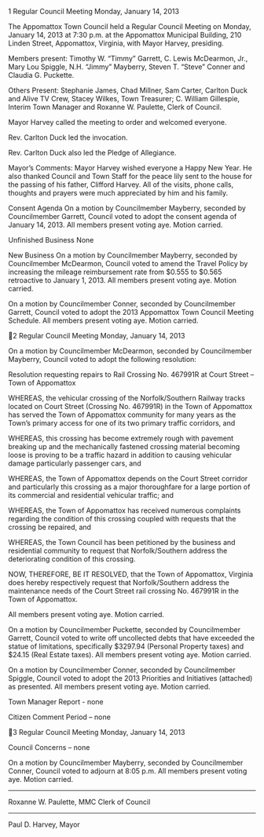 1   Regular Council Meeting
     Monday, January 14, 2013

The Appomattox Town Council held a Regular Council Meeting on Monday, January 14,
2013 at 7:30 p.m. at the Appomattox Municipal Building, 210 Linden Street,
Appomattox, Virginia, with Mayor Harvey, presiding.

Members present:  Timothy W. “Timmy” Garrett, C. Lewis McDearmon, Jr., Mary Lou
Spiggle, N.H. “Jimmy” Mayberry, Steven T. “Steve” Conner and Claudia G. Puckette.

Others Present:  Stephanie James, Chad Millner, Sam Carter, Carlton Duck and Alive TV
Crew, Stacey Wilkes, Town Treasurer; C. William Gillespie, Interim Town Manager and
Roxanne W. Paulette, Clerk of Council.

Mayor Harvey called the meeting to order and welcomed everyone.

Rev. Carlton Duck led the invocation.

Rev. Carlton Duck also led the Pledge of Allegiance.

Mayor’s Comments:
Mayor Harvey wished everyone a Happy New Year.  He also thanked Council and Town
Staff for the peace lily sent to the house for the passing of his father, Clifford Harvey.
All of the visits, phone calls, thoughts and prayers were much appreciated by him and his
family.

Consent Agenda
On a motion by Councilmember Mayberry, seconded by Councilmember Garrett,
Council voted to adopt the consent agenda of January 14, 2013.  All members present
voting aye.  Motion carried.

Unfinished Business
None

New Business
On a motion by Councilmember Mayberry, seconded by Councilmember McDearmon,
Council voted to amend the Travel Policy by increasing the mileage reimbursement rate
from $0.555 to $0.565 retroactive to January 1, 2013.  All members present voting aye.
Motion carried.

On a motion by Councilmember Conner, seconded by Councilmember Garrett, Council
voted to adopt the 2013 Appomattox Town Council Meeting Schedule.  All members
present voting aye.  Motion carried.

2   Regular Council Meeting
     Monday, January 14, 2013

On a motion by Councilmember McDearmon, seconded by Councilmember Mayberry,
Council voted to adopt the following resolution:

Resolution requesting repairs to Rail Crossing No. 467991R at Court Street – Town of
Appomattox

WHEREAS, the vehicular crossing of the Norfolk/Southern Railway tracks located on
Court Street (Crossing No. 467991R) in the Town of Appomattox has served the Town of
Appomattox community for many years as the Town’s primary access for one of its two
primary traffic corridors, and

WHEREAS, this crossing has become extremely rough with pavement breaking up and
the mechanically fastened crossing material becoming loose is proving to be a traffic
hazard in addition to causing vehicular damage particularly passenger cars, and

WHEREAS, the Town of Appomattox depends on the Court Street corridor and
particularly this crossing as a major thoroughfare for a large portion of its commercial
and residential vehicular traffic; and

WHEREAS, the Town of Appomattox has received numerous complaints regarding the
condition of this crossing coupled with requests that the crossing be repaired, and

WHEREAS, the Town Council has been petitioned by the business and residential
community to request that Norfolk/Southern address the deteriorating condition of this
crossing.

NOW, THEREFORE, BE IT RESOLVED, that the Town of Appomattox, Virginia does
hereby respectively request that Norfolk/Southern address the maintenance needs of the
Court Street rail crossing No. 467991R in the Town of Appomattox.

All members present voting aye.  Motion carried.

On a motion by Councilmember Puckette, seconded by Councilmember Garrett, Council
voted to write off uncollected debts that have exceeded the statue of limitations,
specifically $3297.94 (Personal Property taxes) and $24.15 (Real Estate taxes).  All
members present voting aye.  Motion carried.

On a motion by Councilmember Conner, seconded by Councilmember Spiggle, Council
voted to adopt the 2013 Priorities and Initiatives (attached) as presented.  All members
present voting aye.  Motion carried.

Town Manager Report - none

Citizen Comment Period – none

3   Regular Council Meeting
     Monday, January 14, 2013

Council Concerns – none

On a motion by Councilmember Mayberry, seconded by Councilmember Conner,
Council voted to adjourn at 8:05 p.m.  All members present voting aye.  Motion carried.

___________________________________
Roxanne W. Paulette, MMC
Clerk of Council

______________________________
Paul D. Harvey, Mayor

